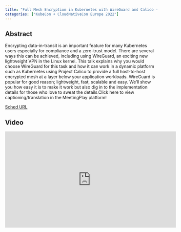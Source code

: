 ```yaml
---
title: "Full Mesh Encryption in Kubernetes with WireGuard and Calico - Peter Kelly, Tigera"
categories: ["KubeCon + CloudNativeCon Europe 2022"]
---
```


## Abstract

Encrypting data-in-transit is an important feature for many Kubernetes users especially for compliance and a zero-trust model. There are several ways this can be achieved, including using WireGuard, an exciting new lightweight VPN in the Linux kernel. This talk explains why you would choose WireGuard for this task and how it can work in a dynamic platform such as Kubernetes using Project Calico to provide a full host-to-host encrypted mesh at a layer below your application workloads. WireGuard is popular for good reason; lightweight, fast, scalable and easy. We’ll show you how easy it is to make it work but also dig in to the implementation details for those who love to sweat the details.Click here to view captioning/translation in the MeetingPlay platform!

[Sched URL](https://kccnceu2022.sched.com/event/b908bf23e531c36887000ae6cad834e4)

## Video

<iframe width='560' height='315' src='https://www.youtube.com/embed/G_jcvYMRUhc' frameborder='0' allow='accelerometer; autoplay; encrypted-media; gyroscope; picture-in-picture' allowfullscreen></iframe>
